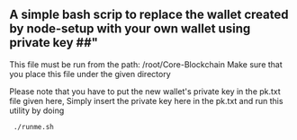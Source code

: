 ## A simple bash scrip to replace the wallet created by node-setup with your own wallet using private key ##"

This file must be run from the path: /root/Core-Blockchain   Make sure that you place this file under the given directory

Please note that you have to put the new wallet's private key in the pk.txt file given here, Simply insert the private key here in the pk.txt and run this utility by doing 

```bash
 ./runme.sh
```
